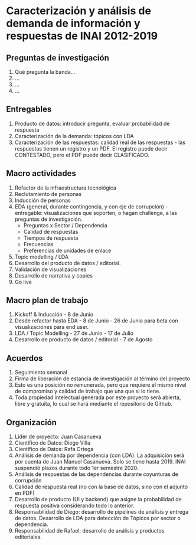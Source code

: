 # Caracterización y análisis de demanda de información y respuestas de INAI 2012-2019

## Preguntas de investigación
1. Qué pregunta la banda...
2. ...
3. ...
4. ...

## Entregables
1. Producto de datos: introducir pregunta, evaluar probabilidad de respuesta
2. Caracterización de la demanda: tópicos con LDA
3. Caracterización de las respuestas: calidad real de las respuestas - las respuestas tienen un registro y un PDF. El registro puede decir CONTESTADO, pero el PDF puede decir CLASIFICADO.

## Macro actividades
1. Refactor de la infraestructura tecnológica
2. Reclutamiento de personas
4. Inducción de personas
5. EDA (general, durante contingencia, y con eje de corrupción) - entregable: visualizaciones que soporten, o hagan challenge, a las preguntas de investigación.
    - Preguntas x Sector / Dependencia
    - Calidad de respuestas
    - Tiempos de respuesta
    - Frecuencias
    - Preferencias de unidades de enlace
6. Topic modelling / LDA
7. Desarrollo del producto de datos / editorial.
8. Validación de visualizaciones
9. Desarrollo de narrativa y copies
10. Go live

## Macro plan de trabajo
1. Kickoff & Inducción - 8 de Junio
2. Desde refactor hasta EDA - 8 de Junio - 26 de Junio para beta con visualizaciones para end user.
3. LDA / Topic Modelling - 27 de Junio - 17 de Julio
4. Desarrollo de producto de datos / editorial - 7 de Agosto

## Acuerdos
1. Seguimiento semanal
2. Firma de liberación de estancia de investigación al término del proyecto
3. Esto es una posición no remunerada, pero que requiere el mismo nivel de compromiso y calidad de trabajo que una que si lo tiene.
4. Toda propiedad intelectual generada por este proyecto será abierta, libre y gratuita, lo cual se hará mediante el repositorio de Github.

## Organización
1. Líder de proyecto: Juan Casanueva
2. Científico de Datos: Diego Villa
3. Científico de Datos: Rafa Ortega
4. Análisis de demanda por dependencia (con LDA). La adquisición será por cuenta de Juan Manuel Casanueva. Solo se tiene hasta 2019. INAI suspendió plazos durante todo 1er semestre 2020.
6. Análisis de respuestas de las dependencias durante coyunturas de corrupción
7. Calidad de respuesta real (no con la base de datos, sino con el adjunto en PDF)
8. Desarrollo de producto (UI y backend) que asigne la probabilidad de respuesta positiva considerando todo lo anterior.
9. Responsabilidad de Diego: desarrollo de pipelines de análisis y entrega de datos. Desarrollo de LDA para detección de Tópicos por sector o dependencia.
10. Responsabilidad de Rafael: desarrollo de análisis y productos editoriales.


